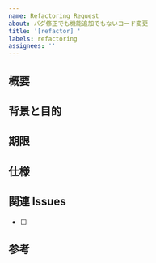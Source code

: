 ```yaml
---
name: Refactoring Request
about: バグ修正でも機能追加でもないコード変更
title: '[refactor] '
labels: refactoring
assignees: ''
---
```


## 概要


## 背景と目的


## 期限


## 仕様


## 関連 Issues

- [ ] 

## 参考
